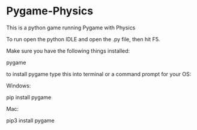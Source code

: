 # Pygame-Physics
This is a python game running Pygame with Physics

To run open the python IDLE and open the .py file, then hit F5.

Make sure you have the following things installed:

pygame

to install pygame type this into terminal or a command prompt for your OS:

Windows:

pip install pygame

Mac:

pip3 install pygame


